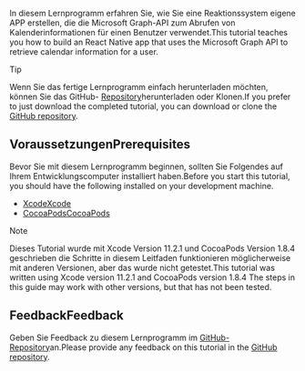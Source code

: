 <!-- markdownlint-disable MD002 MD041 -->

<span data-ttu-id="b9dc8-101">In diesem Lernprogramm erfahren Sie, wie Sie eine Reaktionssystem eigene APP erstellen, die die Microsoft Graph-API zum Abrufen von Kalenderinformationen für einen Benutzer verwendet.</span><span class="sxs-lookup"><span data-stu-id="b9dc8-101">This tutorial teaches you how to build an React Native app that uses the Microsoft Graph API to retrieve calendar information for a user.</span></span>

> [!TIP]
> <span data-ttu-id="b9dc8-102">Wenn Sie das fertige Lernprogramm einfach herunterladen möchten, können Sie das GitHub- [Repository](https://github.com/microsoftgraph/msgraph-training-ios-swift)herunterladen oder Klonen.</span><span class="sxs-lookup"><span data-stu-id="b9dc8-102">If you prefer to just download the completed tutorial, you can download or clone the [GitHub repository](https://github.com/microsoftgraph/msgraph-training-ios-swift).</span></span>

## <a name="prerequisites"></a><span data-ttu-id="b9dc8-103">Voraussetzungen</span><span class="sxs-lookup"><span data-stu-id="b9dc8-103">Prerequisites</span></span>

<span data-ttu-id="b9dc8-104">Bevor Sie mit diesem Lernprogramm beginnen, sollten Sie Folgendes auf Ihrem Entwicklungscomputer installiert haben.</span><span class="sxs-lookup"><span data-stu-id="b9dc8-104">Before you start this tutorial, you should have the following installed on your development machine.</span></span>

- [<span data-ttu-id="b9dc8-105">Xcode</span><span class="sxs-lookup"><span data-stu-id="b9dc8-105">Xcode</span></span>](https://developer.apple.com/xcode/)
- [<span data-ttu-id="b9dc8-106">CocoaPods</span><span class="sxs-lookup"><span data-stu-id="b9dc8-106">CocoaPods</span></span>](https://cocoapods.org)

> [!NOTE]
> <span data-ttu-id="b9dc8-107">Dieses Tutorial wurde mit Xcode Version 11.2.1 und CocoaPods Version 1.8.4 geschrieben die Schritte in diesem Leitfaden funktionieren möglicherweise mit anderen Versionen, aber das wurde nicht getestet.</span><span class="sxs-lookup"><span data-stu-id="b9dc8-107">This tutorial was written using Xcode version 11.2.1 and CocoaPods version 1.8.4 The steps in this guide may work with other versions, but that has not been tested.</span></span>

## <a name="feedback"></a><span data-ttu-id="b9dc8-108">Feedback</span><span class="sxs-lookup"><span data-stu-id="b9dc8-108">Feedback</span></span>

<span data-ttu-id="b9dc8-109">Geben Sie Feedback zu diesem Lernprogramm im [GitHub-Repository](https://github.com/microsoftgraph/msgraph-training-ios-swift)an.</span><span class="sxs-lookup"><span data-stu-id="b9dc8-109">Please provide any feedback on this tutorial in the [GitHub repository](https://github.com/microsoftgraph/msgraph-training-ios-swift).</span></span>
